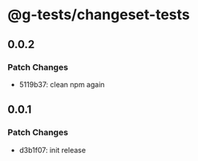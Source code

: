 # @g-tests/changeset-tests

## 0.0.2

### Patch Changes

- 5119b37: clean npm again

## 0.0.1

### Patch Changes

- d3b1f07: init release
